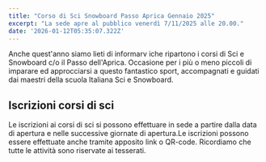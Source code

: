 ```yaml
---
title: "Corso di Sci Snowboard Passo Aprica Gennaio 2025"
excerpt: "La sede apre al pubblico venerdì 7/11/2025 alle 20.00."
date: '2026-01-12T05:35:07.322Z'
---
```


Anche quest'anno siamo lieti di informarv iche ripartono i corsi di Sci e Snowboard c/o il Passo dell'Aprica.
Occasione per i più o meno piccoli di imparare ed approcciarsi a questo fantastico sport, accompagnati e guidati dai maestri della scuola Italiana Sci e Snowboard.

## Iscrizioni corsi di sci

Le iscrizioni ai corsi di sci si possono effettuare in sede a partire dalla data di apertura e nelle successive giornate di apertura.Le iscrizioni possono essere effettuate anche tramite apposito link o QR-code. Ricordiamo che tutte le attività sono riservate ai tesserati.

